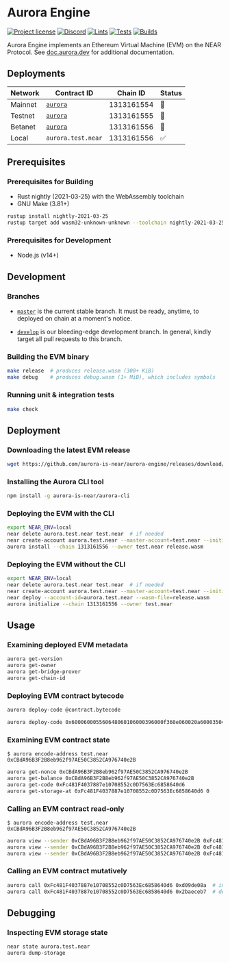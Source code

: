 # Aurora Engine

[![Project license](https://img.shields.io/badge/License-Public%20Domain-blue.svg)](https://creativecommons.org/publicdomain/zero/1.0/)
[![Discord](https://img.shields.io/discord/490367152054992913?label=Discord)](https://discord.gg/jNjHYUF8vw)
[![Lints](https://github.com/aurora-is-near/aurora-engine/actions/workflows/lints.yml/badge.svg)](https://github.com/aurora-is-near/aurora-engine/actions/workflows/lints.yml)
[![Tests](https://github.com/aurora-is-near/aurora-engine/actions/workflows/tests.yml/badge.svg)](https://github.com/aurora-is-near/aurora-engine/actions/workflows/tests.yml)
[![Builds](https://github.com/aurora-is-near/aurora-engine/actions/workflows/builds.yml/badge.svg)](https://github.com/aurora-is-near/aurora-engine/actions/workflows/builds.yml)

Aurora Engine implements an Ethereum Virtual Machine (EVM) on the NEAR Protocol.
See [doc.aurora.dev](https://doc.aurora.dev/develop/compat/evm) for additional
documentation.

## Deployments

Network | Contract ID         | Chain ID   | Status
------- | ------------------- | ---------- | ------
Mainnet | [`aurora`][Mainnet] | 1313161554 | 🚧
Testnet | [`aurora`][Testnet] | 1313161555 | 🚧
Betanet | [`aurora`][Betanet] | 1313161556 | 🚧
Local   | `aurora.test.near`  | 1313161556 | ✅

[Mainnet]: https://explorer.near.org/accounts/aurora
[Testnet]: https://explorer.testnet.near.org/accounts/aurora
[Betanet]: https://explorer.betanet.near.org/accounts/aurora

## Prerequisites

### Prerequisites for Building

- Rust nightly (2021-03-25) with the WebAssembly toolchain
- GNU Make (3.81+)

```sh
rustup install nightly-2021-03-25
rustup target add wasm32-unknown-unknown --toolchain nightly-2021-03-25
```

### Prerequisites for Development

- Node.js (v14+)

## Development

### Branches

- [`master`] is the current stable branch.
  It must be ready, anytime, to deployed on chain at a moment's notice.

- [`develop`] is our bleeding-edge development branch.
  In general, kindly target all pull requests to this branch.

### Building the EVM binary

```sh
make release  # produces release.wasm (300+ KiB)
make debug    # produces debug.wasm (1+ MiB), which includes symbols
```

### Running unit & integration tests

```sh
make check
```

## Deployment

### Downloading the latest EVM release

```sh
wget https://github.com/aurora-is-near/aurora-engine/releases/download/latest/release.wasm
```

### Installing the Aurora CLI tool

```sh
npm install -g aurora-is-near/aurora-cli
```

### Deploying the EVM with the CLI

```sh
export NEAR_ENV=local
near delete aurora.test.near test.near  # if needed
near create-account aurora.test.near --master-account=test.near --initial-balance 1000000
aurora install --chain 1313161556 --owner test.near release.wasm
```

### Deploying the EVM without the CLI

```sh
export NEAR_ENV=local
near delete aurora.test.near test.near  # if needed
near create-account aurora.test.near --master-account=test.near --initial-balance 1000000
near deploy --account-id=aurora.test.near --wasm-file=release.wasm
aurora initialize --chain 1313161556 --owner test.near
```

## Usage

### Examining deployed EVM metadata

```sh
aurora get-version
aurora get-owner
aurora get-bridge-prover
aurora get-chain-id
```

### Deploying EVM contract bytecode

```sh
aurora deploy-code @contract.bytecode
```

```sh
aurora deploy-code 0x600060005560648060106000396000f360e060020a6000350480638ada066e146028578063d09de08a1460365780632baeceb714604d57005b5060005460005260206000f3005b5060016000540160005560005460005260206000f3005b5060016000540360005560005460005260206000f300
```

### Examining EVM contract state

```console
$ aurora encode-address test.near
0xCBdA96B3F2B8eb962f97AE50C3852CA976740e2B
```

```sh
aurora get-nonce 0xCBdA96B3F2B8eb962f97AE50C3852CA976740e2B
aurora get-balance 0xCBdA96B3F2B8eb962f97AE50C3852CA976740e2B
aurora get-code 0xFc481F4037887e10708552c0D7563Ec6858640d6
aurora get-storage-at 0xFc481F4037887e10708552c0D7563Ec6858640d6 0
```

### Calling an EVM contract read-only

```console
$ aurora encode-address test.near
0xCBdA96B3F2B8eb962f97AE50C3852CA976740e2B
```

```sh
aurora view --sender 0xCBdA96B3F2B8eb962f97AE50C3852CA976740e2B 0xFc481F4037887e10708552c0D7563Ec6858640d6 0x8ada066e  # getCounter()
aurora view --sender 0xCBdA96B3F2B8eb962f97AE50C3852CA976740e2B 0xFc481F4037887e10708552c0D7563Ec6858640d6 0xd09de08a  # increment()
aurora view --sender 0xCBdA96B3F2B8eb962f97AE50C3852CA976740e2B 0xFc481F4037887e10708552c0D7563Ec6858640d6 0x2baeceb7  # decrement()
```

### Calling an EVM contract mutatively

```sh
aurora call 0xFc481F4037887e10708552c0D7563Ec6858640d6 0xd09de08a  # increment()
aurora call 0xFc481F4037887e10708552c0D7563Ec6858640d6 0x2baeceb7  # decrement()
```

## Debugging

### Inspecting EVM storage state

```sh
near state aurora.test.near
aurora dump-storage
```

[`master`]:  https://github.com/aurora-is-near/aurora-engine/commits/master
[`develop`]: https://github.com/aurora-is-near/aurora-engine/commits/develop
